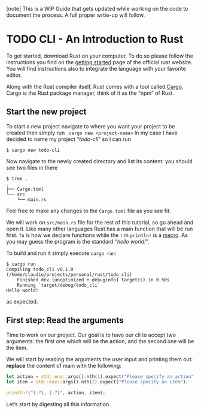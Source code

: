 [note] This is a WIP Guide that gets updated while working on the code to document the process.
A full proper wrtie-up will follow.

# TODO CLI - An Introduction to Rust

To get started, download Rust on your computer. To do so please follow the instructions you find on the [getting started](https://www.rust-lang.org/learn/get-started) page of the official rust website.
You will find instructions also to integrate the language with your favorite editor.

Along with the Rust compiler itself, Rust comes with a tool called [Cargo](https://doc.rust-lang.org/cargo/index.html).
Cargo is the Rust package manager, think of it as the “npm” of Rust.

## Start the new project
To start a new project navigate to where you want your project to be created then simply run ` cargo new <project-name>`
In my case I have decided to name my project “*todo-cli*” so I can run
```console
$ cargo new todo-cli
```

Now navigate to the newly created directory and list its content: you should see two files in there
```console
$ tree .
.
├── Cargo.toml
└── src
    └── main.rs
```
Feel free to make any changes to the `Cargo.toml` file as you see fit.

We will work on `src/main.rs` file for the rest of this tutorial, so go ahead and open it.
Like many other languages Rust has a main function that will be run first.
`fn` is how we declare functions while the `!` in `println!` is a [macro](https://doc.rust-lang.org/book/ch19-06-macros.html?highlight=macro#macros).
As you may guess the program is the standard “*hello world!*”.


To build and run it simply execute  `cargo run`:
```console
$ cargo run
Compiling todo_cli v0.1.0 (/home/claudio/projects/personal/rust/todo_cli)
    Finished dev [unoptimized + debuginfo] target(s) in 0.50s
    Running `target/debug/todo_cli`
Hello world!
```
as expected.

## First step: Read the arguments

Time to work on our project. Our goal is to have our cli to accept two arguments: the first one which will be the action, and the second one will be the item.

We will start by reading the arguments the user input and printing them out: **replace** the content of main with the following:
```rust
let action = std::env::args().nth(1).expect("Please specify an action");
let item = std::env::args().nth(2).expect("Please specify an item");

println!("{:?}, {:?}", action, item);
```

Let’s start by digesting all this information.




